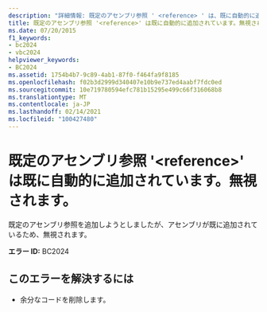```yaml
---
description: "詳細情報: 既定のアセンブリ参照 ' <reference> ' は、既に自動的に追加されています。無視されます。"
title: 既定のアセンブリ参照 '<reference>' は既に自動的に追加されています。無視されます。
ms.date: 07/20/2015
f1_keywords:
- bc2024
- vbc2024
helpviewer_keywords:
- BC2024
ms.assetid: 1754b4b7-9c89-4ab1-87f0-f464fa9f8185
ms.openlocfilehash: f02b3d2999d340407e10b9e737ed4aabf7fdc0ed
ms.sourcegitcommit: 10e719780594efc781b15295e499c66f316068b8
ms.translationtype: MT
ms.contentlocale: ja-JP
ms.lasthandoff: 02/14/2021
ms.locfileid: "100427480"
---
```

# <a name="the-default-assembly-reference-reference-has-already-been-automatically-added-ignored"></a>既定のアセンブリ参照 '\<reference>' は既に自動的に追加されています。無視されます。

既定のアセンブリ参照を追加しようとしましたが、アセンブリが既に追加されているため、無視されます。  
  
 **エラー ID:** BC2024  
  
## <a name="to-correct-this-error"></a>このエラーを解決するには  
  
- 余分なコードを削除します。
